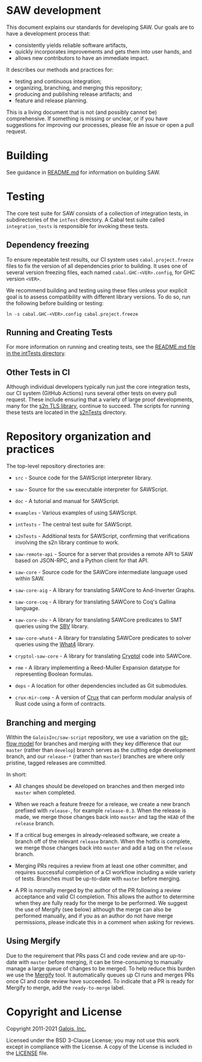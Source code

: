 # SAW development

This document explains our standards for developing SAW. Our goals are
to have a development process that:

- consistently yields reliable software artifacts,
- quickly incorporates improvements and gets them into user hands, and
- allows new contributors to have an immediate impact.

It describes our methods and practices for:

- testing and continuous integration;
- organizing, branching, and merging this repository;
- producing and publishing release artifacts; and
- feature and release planning.

This is a living document that is not (and possibly cannot be)
comprehensive. If something is missing or unclear, or if you have
suggestions for improving our processes, please file an issue or open a
pull request.

# Building

See guidance in [README.md](README.md) for information on building SAW.

# Testing

The core test suite for SAW consists of a collection of integration
tests, in subdirectories of the `intTest` directory. A Cabal test suite
called `integration_tests` is responsible for invoking these tests.

## Dependency freezing

To ensure repeatable test results, our CI system uses
`cabal.project.freeze` files to fix the version of all dependencies
prior to building. It uses one of several version freezing files, each
named `cabal.GHC-<VER>.config`, for GHC version `<VER>`.

We recommend building and testing using these files unless your explicit
goal is to assess compatibility with different library versions. To do
so, run the following before building or testing:

    ln -s cabal.GHC-<VER>.config cabal.project.freeze

## Running and Creating Tests

For more information on running and creating tests, see the [README.md
file in the intTests directory](intTests/README.md).

## Other Tests in CI

Although individual developers typically run just the core integration
tests, our CI system (GitHub Actions) runs several other tests on every
pull request. These include ensuring that a variety of large proof
developments, many for the [s2n TLS
library](https://github.com/aws/s2n-tls), continue to succeed. The
scripts for running these tests are located in the [s2nTests](s2nTests)
directory.

# Repository organization and practices

The top-level repository directories are:

* `src` - Source code for the SAWScript interpreter library.

* `saw` - Source for the `saw` executable interpreter for SAWScript.

* `doc` - A tutorial and manual for SAWScript.

* `examples` - Various examples of using SAWScript.

* `intTests` - The central test suite for SAWScript.

* `s2nTests` - Additional tests for SAWScript, confirming that
  verifications involving the s2n library continue to work.

* `saw-remote-api` - Source for a server that provides a remote API to
  SAW based on JSON-RPC, and a Python client for that API.

* `saw-core` - Source code for the SAWCore intermediate language used
  within SAW.

* `saw-core-aig` - A library for translating SAWCore to And-Inverter
  Graphs.

* `saw-core-coq` - A library for translating SAWCore to Coq's Gallina
  language.

* `saw-core-sbv` - A library for translating SAWCore predicates to SMT
  queries using the [SBV](http://leventerkok.github.io/sbv/) library.

* `saw-core-what4` - A library for translating SAWCore predicates to
  solver queries using the [What4](https://github.com/GaloisInc/what4)
  library.

* `cryptol-saw-core` - A library for translating
  [Cryptol](https://cryptol.net) code into SAWCore.

* `rme` - A library implementing a Reed-Muller Expansion datatype for
  representing Boolean formulas.

* `deps` - A location for other dependencies included as Git submodules.

* `crux-mir-comp` - A version of [Crux](https://crux.galois.com/) that
  can perform modular analysis of Rust code using a form of contracts.

## Branching and merging

Within the `GaloisInc/saw-script` repository, we use a variation on the
[git-flow
model](http://nvie.com/posts/a-successful-git-branching-model/) for
branches and merging with they key difference that our `master` (rather
than `develop`) branch serves as the cutting edge development branch,
and our `release-*` (rather than `master`) branches are where only
pristine, tagged releases are committed.

In short:

- All changes should be developed on branches and then merged into
  `master` when completed.

- When we reach a feature freeze for a release, we create a new branch
  prefixed with `release-`, for example `release-0.3`. When the release
  is made, we merge those changes back into `master` and tag the `HEAD`
  of the `release` branch.

- If a critical bug emerges in already-released software, we create a
  branch off of the relevant `release` branch. When the hotfix is
  complete, we merge those changes back into `master` and add a tag on
  the `release` branch.

- Merging PRs requires a review from at least one other committer, and
  requires successful completion of a CI workflow including a wide
  variety of tests. Branches must be up-to-date with `master` before
  merging.

- A PR is normally merged by the author of the PR following a review
  acceptance and valid CI completion. This allows the author to
  determine when they are fully ready for the merge to be performed. We
  suggest the use of Mergify (see below) although the merge can also be
  performed manually, and if you as an author do not have merge
  permissions, please indicate this in a comment when asking for
  reviews.

## Using Mergify

Due to the requirement that PRs pass CI and code review and are
up-to-date with `master` before merging, it can be time-consuming to
manually manage a large queue of changes to be merged. To help reduce
this burden we use the [Mergify](https://mergify.io/) tool. It
automatically queues up CI runs and merges PRs once CI and code review
have succeeded. To indicate that a PR is ready for Mergify to merge, add
the `ready-to-merge` label.

# Copyright and License

Copyright 2011-2021 [Galois, Inc.](https://galois.com)

Licensed under the BSD 3-Clause License; you may not use this work
except in compliance with the License. A copy of the License is included
in the [LICENSE](LICENSE) file.
